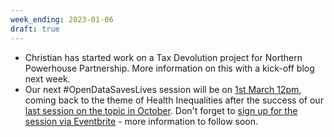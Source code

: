 ```yaml
---
week_ending: 2023-01-06
draft: true
---
```


* Christian has started work on a Tax Devolution project for Northern Powerhouse Partnership. More information on this with a kick-off blog next week.
* Our next #OpenDataSavesLives session will be on [1st March 12pm](https://opendatasaveslives.org/events/session-37-health-inequalities), coming back to the theme of Health Inequalities after the success of our [last session on the topic in October](https://opendatasaveslives.org/events/uxnufql80Bgj). Don't forget to [sign up for the session via Eventbrite](https://www.eventbrite.co.uk/e/opendatasaveslives-meeting-tickets-507526313867) - more information to follow soon.

